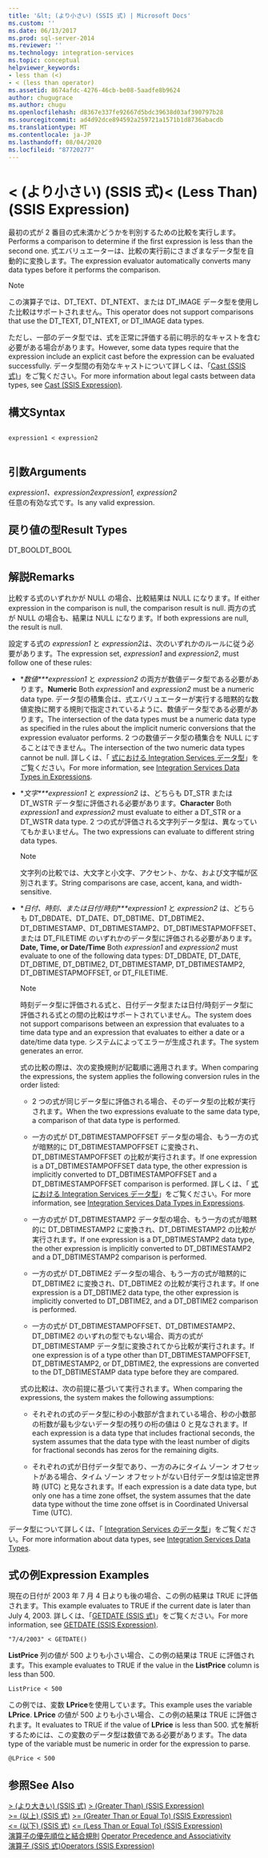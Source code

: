 ```yaml
---
title: '&lt; (より小さい) (SSIS 式) | Microsoft Docs'
ms.custom: ''
ms.date: 06/13/2017
ms.prod: sql-server-2014
ms.reviewer: ''
ms.technology: integration-services
ms.topic: conceptual
helpviewer_keywords:
- less than (<)
- < (less than operator)
ms.assetid: 8674afdc-4276-46cb-be08-5aadfe8b9624
author: chugugrace
ms.author: chugu
ms.openlocfilehash: d8367e337fe92667d5bdc39638d03af390797b28
ms.sourcegitcommit: ad4d92dce894592a259721a1571b1d8736abacdb
ms.translationtype: MT
ms.contentlocale: ja-JP
ms.lasthandoff: 08/04/2020
ms.locfileid: "87720277"
---
```

# <a name="lt-less-than-ssis-expression"></a><span data-ttu-id="6feaa-102">&lt; (より小さい) (SSIS 式)</span><span class="sxs-lookup"><span data-stu-id="6feaa-102">&lt; (Less Than) (SSIS Expression)</span></span>
  <span data-ttu-id="6feaa-103">最初の式が 2 番目の式未満かどうかを判別するための比較を実行します。</span><span class="sxs-lookup"><span data-stu-id="6feaa-103">Performs a comparison to determine if the first expression is less than the second one.</span></span> <span data-ttu-id="6feaa-104">式エバリュエーターは、比較の実行前にさまざまなデータ型を自動的に変換します。</span><span class="sxs-lookup"><span data-stu-id="6feaa-104">The expression evaluator automatically converts many data types before it performs the comparison.</span></span>  
  
> [!NOTE]  
>  <span data-ttu-id="6feaa-105">この演算子では、DT_TEXT、DT_NTEXT、または DT_IMAGE データ型を使用した比較はサポートされません。</span><span class="sxs-lookup"><span data-stu-id="6feaa-105">This operator does not support comparisons that use the DT_TEXT, DT_NTEXT, or DT_IMAGE data types.</span></span>  
  
 <span data-ttu-id="6feaa-106">ただし、一部のデータ型では、式を正常に評価する前に明示的なキャストを含む必要がある場合があります。</span><span class="sxs-lookup"><span data-stu-id="6feaa-106">However, some data types require that the expression include an explicit cast before the expression can be evaluated successfully.</span></span> <span data-ttu-id="6feaa-107">データ型間の有効なキャストについて詳しくは、「[Cast &#40;SSIS 式&#41;](cast-ssis-expression.md)」をご覧ください。</span><span class="sxs-lookup"><span data-stu-id="6feaa-107">For more information about legal casts between data types, see [Cast &#40;SSIS Expression&#41;](cast-ssis-expression.md).</span></span>  
  
## <a name="syntax"></a><span data-ttu-id="6feaa-108">構文</span><span class="sxs-lookup"><span data-stu-id="6feaa-108">Syntax</span></span>  
  
```  
  
expression1 < expression2  
  
```  
  
## <a name="arguments"></a><span data-ttu-id="6feaa-109">引数</span><span class="sxs-lookup"><span data-stu-id="6feaa-109">Arguments</span></span>  
 <span data-ttu-id="6feaa-110">*expression1、expression2*</span><span class="sxs-lookup"><span data-stu-id="6feaa-110">*expression1, expression2*</span></span>  
 <span data-ttu-id="6feaa-111">任意の有効な式です。</span><span class="sxs-lookup"><span data-stu-id="6feaa-111">Is any valid expression.</span></span>  
  
## <a name="result-types"></a><span data-ttu-id="6feaa-112">戻り値の型</span><span class="sxs-lookup"><span data-stu-id="6feaa-112">Result Types</span></span>  
 <span data-ttu-id="6feaa-113">DT_BOOL</span><span class="sxs-lookup"><span data-stu-id="6feaa-113">DT_BOOL</span></span>  
  
## <a name="remarks"></a><span data-ttu-id="6feaa-114">解説</span><span class="sxs-lookup"><span data-stu-id="6feaa-114">Remarks</span></span>  
 <span data-ttu-id="6feaa-115">比較する式のいずれかが NULL の場合、比較結果は NULL になります。</span><span class="sxs-lookup"><span data-stu-id="6feaa-115">If either expression in the comparison is null, the comparison result is null.</span></span> <span data-ttu-id="6feaa-116">両方の式が NULL の場合も、結果は NULL になります。</span><span class="sxs-lookup"><span data-stu-id="6feaa-116">If both expressions are null, the result is null.</span></span>  
  
 <span data-ttu-id="6feaa-117">設定する式の *expression1* と *expression2*は、次のいずれかのルールに従う必要があります。</span><span class="sxs-lookup"><span data-stu-id="6feaa-117">The expression set, *expression1* and *expression2*, must follow one of these rules:</span></span>  
  
-   <span data-ttu-id="6feaa-118">\**数値\*\*\*expression1* と *expression2* の両方が数値データ型である必要があります。</span><span class="sxs-lookup"><span data-stu-id="6feaa-118">**Numeric** Both *expression1* and *expression2* must be a numeric data type.</span></span> <span data-ttu-id="6feaa-119">データ型の積集合は、式エバリュエーターが実行する暗黙的な数値変換に関する規則で指定されているように、数値データ型である必要があります。</span><span class="sxs-lookup"><span data-stu-id="6feaa-119">The intersection of the data types must be a numeric data type as specified in the rules about the implicit numeric conversions that the expression evaluator performs.</span></span> <span data-ttu-id="6feaa-120">2 つの数値データ型の積集合を NULL にすることはできません。</span><span class="sxs-lookup"><span data-stu-id="6feaa-120">The intersection of the two numeric data types cannot be null.</span></span> <span data-ttu-id="6feaa-121">詳しくは、「 [式における Integration Services データ型](integration-services-data-types-in-expressions.md)」をご覧ください。</span><span class="sxs-lookup"><span data-stu-id="6feaa-121">For more information, see [Integration Services Data Types in Expressions](integration-services-data-types-in-expressions.md).</span></span>  
  
-   <span data-ttu-id="6feaa-122">\**文字\*\*\*expression1* と *expression2* は、どちらも DT_STR または DT_WSTR データ型に評価される必要があります。</span><span class="sxs-lookup"><span data-stu-id="6feaa-122">**Character** Both *expression1* and *expression2* must evaluate to either a DT_STR or a DT_WSTR data type.</span></span> <span data-ttu-id="6feaa-123">2 つの式が評価される文字列データ型は、異なっていてもかまいません。</span><span class="sxs-lookup"><span data-stu-id="6feaa-123">The two expressions can evaluate to different string data types.</span></span>  
  
    > [!NOTE]  
    >  <span data-ttu-id="6feaa-124">文字列の比較では、大文字と小文字、アクセント、かな、および文字幅が区別されます。</span><span class="sxs-lookup"><span data-stu-id="6feaa-124">String comparisons are case, accent, kana, and width-sensitive.</span></span>  
  
-   <span data-ttu-id="6feaa-125">\**日付、時刻、または日付/時刻\*\*\*expression1* と *expression2* は、どちらも DT_DBDATE、DT_DATE、DT_DBTIME、DT_DBTIME2、DT_DBTIMESTAMP、DT_DBTIMESTAMP2、DT_DBTIMESTAPMOFFSET、または DT_FILETIME のいずれかのデータ型に評価される必要があります。</span><span class="sxs-lookup"><span data-stu-id="6feaa-125">**Date, Time, or Date/Time** Both *expression1* and *expression2* must evaluate to one of the following data types: DT_DBDATE, DT_DATE, DT_DBTIME, DT_DBTIME2, DT_DBTIMESTAMP, DT_DBTIMESTAMP2, DT_DBTIMESTAPMOFFSET, or DT_FILETIME.</span></span>  
  
    > [!NOTE]  
    >  <span data-ttu-id="6feaa-126">時刻データ型に評価される式と、日付データ型または日付/時刻データ型に評価される式との間の比較はサポートされていません。</span><span class="sxs-lookup"><span data-stu-id="6feaa-126">The system does not support comparisons between an expression that evaluates to a time data type and an expression that evaluates to either a date or a date/time data type.</span></span> <span data-ttu-id="6feaa-127">システムによってエラーが生成されます。</span><span class="sxs-lookup"><span data-stu-id="6feaa-127">The system generates an error.</span></span>  
  
     <span data-ttu-id="6feaa-128">式の比較の際は、次の変換規則が記載順に適用されます。</span><span class="sxs-lookup"><span data-stu-id="6feaa-128">When comparing the expressions, the system applies the following conversion rules in the order listed:</span></span>  
  
    -   <span data-ttu-id="6feaa-129">2 つの式が同じデータ型に評価される場合、そのデータ型の比較が実行されます。</span><span class="sxs-lookup"><span data-stu-id="6feaa-129">When the two expressions evaluate to the same data type, a comparison of that data type is performed.</span></span>  
  
    -   <span data-ttu-id="6feaa-130">一方の式が DT_DBTIMESTAMPOFFSET データ型の場合、もう一方の式が暗黙的に DT_DBTIMESTAMPOFFSET に変換され、DT_DBTIMESTAMPOFFSET の比較が実行されます。</span><span class="sxs-lookup"><span data-stu-id="6feaa-130">If one expression is a DT_DBTIMESTAMPOFFSET data type, the other expression is implicitly converted to DT_DBTIMESTAMPOFFSET and a DT_DBTIMESTAMPOFFSET comparison is performed.</span></span> <span data-ttu-id="6feaa-131">詳しくは、「 [式における Integration Services データ型](integration-services-data-types-in-expressions.md)」をご覧ください。</span><span class="sxs-lookup"><span data-stu-id="6feaa-131">For more information, see [Integration Services Data Types in Expressions](integration-services-data-types-in-expressions.md).</span></span>  
  
    -   <span data-ttu-id="6feaa-132">一方の式が DT_DBTIMESTAMP2 データ型の場合、もう一方の式が暗黙的に DT_DBTIMESTAMP2 に変換され、DT_DBTIMESTAMP2 の比較が実行されます。</span><span class="sxs-lookup"><span data-stu-id="6feaa-132">If one expression is a DT_DBTIMESTAMP2 data type, the other expression is implicitly converted to DT_DBTIMESTAMP2 and a DT_DBTIMESTAMP2 comparison is performed.</span></span>  
  
    -   <span data-ttu-id="6feaa-133">一方の式が DT_DBTIME2 データ型の場合、もう一方の式が暗黙的に DT_DBTIME2 に変換され、DT_DBTIME2 の比較が実行されます。</span><span class="sxs-lookup"><span data-stu-id="6feaa-133">If one expression is a DT_DBTIME2 data type, the other expression is implicitly converted to DT_DBTIME2, and a DT_DBTIME2 comparison is performed.</span></span>  
  
    -   <span data-ttu-id="6feaa-134">一方の式が DT_DBTIMESTAMPOFFSET、DT_DBTIMESTAMP2、DT_DBTIME2 のいずれの型でもない場合、両方の式が DT_DBTIMESTAMP データ型に変換されてから比較が実行されます。</span><span class="sxs-lookup"><span data-stu-id="6feaa-134">If one expression is of a type other than DT_DBTIMESTAMPOFFSET, DT_DBTIMESTAMP2, or DT_DBTIME2, the expressions are converted to the DT_DBTIMESTAMP data type before they are compared.</span></span>  
  
     <span data-ttu-id="6feaa-135">式の比較は、次の前提に基づいて実行されます。</span><span class="sxs-lookup"><span data-stu-id="6feaa-135">When comparing the expressions, the system makes the following assumptions:</span></span>  
  
    -   <span data-ttu-id="6feaa-136">それぞれの式のデータ型に秒の小数部が含まれている場合、秒の小数部の桁数が最も少ないデータ型の残りの桁の値は 0 と見なされます。</span><span class="sxs-lookup"><span data-stu-id="6feaa-136">If each expression is a data type that includes fractional seconds, the system assumes that the data type with the least number of digits for fractional seconds has zeros for the remaining digits.</span></span>  
  
    -   <span data-ttu-id="6feaa-137">それぞれの式が日付データ型であり、一方のみにタイム ゾーン オフセットがある場合、タイム ゾーン オフセットがない日付データ型は協定世界時 (UTC) と見なされます。</span><span class="sxs-lookup"><span data-stu-id="6feaa-137">If each expression is a date data type, but only one has a time zone offset, the system assumes that the date data type without the time zone offset is in Coordinated Universal Time (UTC).</span></span>  
  
 <span data-ttu-id="6feaa-138">データ型について詳しくは、「 [Integration Services のデータ型](../data-flow/integration-services-data-types.md)」をご覧ください。</span><span class="sxs-lookup"><span data-stu-id="6feaa-138">For more information about data types, see [Integration Services Data Types](../data-flow/integration-services-data-types.md).</span></span>  
  
## <a name="expression-examples"></a><span data-ttu-id="6feaa-139">式の例</span><span class="sxs-lookup"><span data-stu-id="6feaa-139">Expression Examples</span></span>  
 <span data-ttu-id="6feaa-140">現在の日付が 2003 年 7 月 4 日よりも後の場合、この例の結果は TRUE に評価されます。</span><span class="sxs-lookup"><span data-stu-id="6feaa-140">This example evaluates to TRUE if the current date is later than July 4, 2003.</span></span> <span data-ttu-id="6feaa-141">詳しくは、「[GETDATE &#40;SSIS 式&#41;](getdate-ssis-expression.md)」をご覧ください。</span><span class="sxs-lookup"><span data-stu-id="6feaa-141">For more information, see [GETDATE &#40;SSIS Expression&#41;](getdate-ssis-expression.md).</span></span>  
  
```  
"7/4/2003" < GETDATE()  
```  
  
 <span data-ttu-id="6feaa-142">**ListPrice** 列の値が 500 よりも小さい場合、この例の結果は TRUE に評価されます。</span><span class="sxs-lookup"><span data-stu-id="6feaa-142">This example evaluates to TRUE if the value in the **ListPrice** column is less than 500.</span></span>  
  
```  
ListPrice < 500  
```  
  
 <span data-ttu-id="6feaa-143">この例では、変数 **LPrice**を使用しています。</span><span class="sxs-lookup"><span data-stu-id="6feaa-143">This example uses the variable **LPrice**.</span></span> <span data-ttu-id="6feaa-144">**LPrice** の値が 500 よりも小さい場合、この例の結果は TRUE に評価されます。</span><span class="sxs-lookup"><span data-stu-id="6feaa-144">It evaluates to TRUE if the value of **LPrice** is less than 500.</span></span> <span data-ttu-id="6feaa-145">式を解析するためには、この変数のデータ型は数値である必要があります。</span><span class="sxs-lookup"><span data-stu-id="6feaa-145">The data type of the variable must be numeric in order for the expression to parse.</span></span>  
  
```  
@LPrice < 500  
```  
  
## <a name="see-also"></a><span data-ttu-id="6feaa-146">参照</span><span class="sxs-lookup"><span data-stu-id="6feaa-146">See Also</span></span>  
 <span data-ttu-id="6feaa-147">[&#62; &#40;より大きい&#41; &#40;SSIS 式&#41;](greater-than-ssis-expression.md) </span><span class="sxs-lookup"><span data-stu-id="6feaa-147">[&#62; &#40;Greater Than&#41; &#40;SSIS Expression&#41;](greater-than-ssis-expression.md) </span></span>  
 <span data-ttu-id="6feaa-148">[&#62;= &#40;以上&#41; &#40;SSIS 式&#41;](greater-than-or-equal-to-ssis-expression.md) </span><span class="sxs-lookup"><span data-stu-id="6feaa-148">[&#62;= &#40;Greater Than or Equal To&#41; &#40;SSIS Expression&#41;](greater-than-or-equal-to-ssis-expression.md) </span></span>  
 <span data-ttu-id="6feaa-149">[&#60;= &#40;以下&#41; &#40;SSIS 式&#41;](less-than-or-equal-to-ssis-expression.md) </span><span class="sxs-lookup"><span data-stu-id="6feaa-149">[&#60;= &#40;Less Than or Equal To&#41; &#40;SSIS Expression&#41;](less-than-or-equal-to-ssis-expression.md) </span></span>  
 <span data-ttu-id="6feaa-150">[演算子の優先順位と結合規則](operator-precedence-and-associativity.md) </span><span class="sxs-lookup"><span data-stu-id="6feaa-150">[Operator Precedence and Associativity](operator-precedence-and-associativity.md) </span></span>  
 [<span data-ttu-id="6feaa-151">演算子 &#40;SSIS 式&#41;</span><span class="sxs-lookup"><span data-stu-id="6feaa-151">Operators &#40;SSIS Expression&#41;</span></span>](operators-ssis-expression.md)  
  
  
